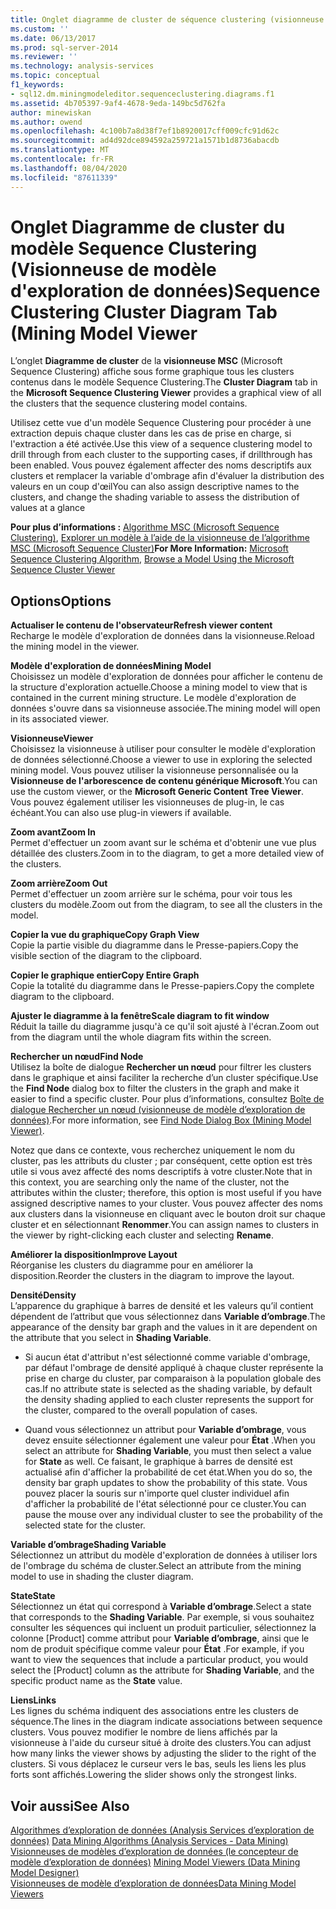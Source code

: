 ```yaml
---
title: Onglet diagramme de cluster de séquence clustering (visionneuse de modèle d’exploration de données | Microsoft Docs
ms.custom: ''
ms.date: 06/13/2017
ms.prod: sql-server-2014
ms.reviewer: ''
ms.technology: analysis-services
ms.topic: conceptual
f1_keywords:
- sql12.dm.miningmodeleditor.sequenceclustering.diagrams.f1
ms.assetid: 4b705397-9af4-4678-9eda-149bc5d762fa
author: minewiskan
ms.author: owend
ms.openlocfilehash: 4c100b7a8d38f7ef1b8920017cff009cfc91d62c
ms.sourcegitcommit: ad4d92dce894592a259721a1571b1d8736abacdb
ms.translationtype: MT
ms.contentlocale: fr-FR
ms.lasthandoff: 08/04/2020
ms.locfileid: "87611339"
---
```

# <a name="sequence-clustering-cluster-diagram-tab-mining-model-viewer"></a><span data-ttu-id="a068d-102">Onglet Diagramme de cluster du modèle Sequence Clustering (Visionneuse de modèle d'exploration de données)</span><span class="sxs-lookup"><span data-stu-id="a068d-102">Sequence Clustering Cluster Diagram Tab (Mining Model Viewer</span></span>
  <span data-ttu-id="a068d-103">L’onglet **Diagramme de cluster** de la **visionneuse MSC** (Microsoft Sequence Clustering) affiche sous forme graphique tous les clusters contenus dans le modèle Sequence Clustering.</span><span class="sxs-lookup"><span data-stu-id="a068d-103">The **Cluster Diagram** tab in the **Microsoft Sequence Clustering Viewer** provides a graphical view of all the clusters that the sequence clustering model contains.</span></span>  
  
 <span data-ttu-id="a068d-104">Utilisez cette vue d'un modèle Sequence Clustering pour procéder à une extraction depuis chaque cluster dans les cas de prise en charge, si l'extraction a été activée.</span><span class="sxs-lookup"><span data-stu-id="a068d-104">Use this view of a sequence clustering model to drill through from each cluster to the supporting cases, if drillthrough has been enabled.</span></span> <span data-ttu-id="a068d-105">Vous pouvez également affecter des noms descriptifs aux clusters et remplacer la variable d'ombrage afin d'évaluer la distribution des valeurs en un coup d'œil</span><span class="sxs-lookup"><span data-stu-id="a068d-105">You can also assign descriptive names to the clusters, and change the shading variable to assess the distribution of values at a glance</span></span>  
  
 <span data-ttu-id="a068d-106">**Pour plus d’informations :** [Algorithme MSC (Microsoft Sequence Clustering)](data-mining/microsoft-sequence-clustering-algorithm.md), [Explorer un modèle à l’aide de la visionneuse de l’algorithme MSC (Microsoft Sequence Cluster)](data-mining/browse-a-model-using-the-microsoft-sequence-cluster-viewer.md)</span><span class="sxs-lookup"><span data-stu-id="a068d-106">**For More Information:** [Microsoft Sequence Clustering Algorithm](data-mining/microsoft-sequence-clustering-algorithm.md), [Browse a Model Using the Microsoft Sequence Cluster Viewer](data-mining/browse-a-model-using-the-microsoft-sequence-cluster-viewer.md)</span></span>  
  
## <a name="options"></a><span data-ttu-id="a068d-107">Options</span><span class="sxs-lookup"><span data-stu-id="a068d-107">Options</span></span>  
 <span data-ttu-id="a068d-108">**Actualiser le contenu de l'observateur**</span><span class="sxs-lookup"><span data-stu-id="a068d-108">**Refresh viewer content**</span></span>  
 <span data-ttu-id="a068d-109">Recharge le modèle d'exploration de données dans la visionneuse.</span><span class="sxs-lookup"><span data-stu-id="a068d-109">Reload the mining model in the viewer.</span></span>  
  
 <span data-ttu-id="a068d-110">**Modèle d'exploration de données**</span><span class="sxs-lookup"><span data-stu-id="a068d-110">**Mining Model**</span></span>  
 <span data-ttu-id="a068d-111">Choisissez un modèle d'exploration de données pour afficher le contenu de la structure d'exploration actuelle.</span><span class="sxs-lookup"><span data-stu-id="a068d-111">Choose a mining model to view that is contained in the current mining structure.</span></span> <span data-ttu-id="a068d-112">Le modèle d'exploration de données s'ouvre dans sa visionneuse associée.</span><span class="sxs-lookup"><span data-stu-id="a068d-112">The mining model will open in its associated viewer.</span></span>  
  
 <span data-ttu-id="a068d-113">**Visionneuse**</span><span class="sxs-lookup"><span data-stu-id="a068d-113">**Viewer**</span></span>  
 <span data-ttu-id="a068d-114">Choisissez la visionneuse à utiliser pour consulter le modèle d'exploration de données sélectionné.</span><span class="sxs-lookup"><span data-stu-id="a068d-114">Choose a viewer to use in exploring the selected mining model.</span></span> <span data-ttu-id="a068d-115">Vous pouvez utiliser la visionneuse personnalisée ou la **Visionneuse de l'arborescence de contenu générique Microsoft**.</span><span class="sxs-lookup"><span data-stu-id="a068d-115">You can use the custom viewer, or the **Microsoft Generic Content Tree Viewer**.</span></span> <span data-ttu-id="a068d-116">Vous pouvez également utiliser les visionneuses de plug-in, le cas échéant.</span><span class="sxs-lookup"><span data-stu-id="a068d-116">You can also use plug-in viewers if available.</span></span>  
  
 <span data-ttu-id="a068d-117">**Zoom avant**</span><span class="sxs-lookup"><span data-stu-id="a068d-117">**Zoom In**</span></span>  
 <span data-ttu-id="a068d-118">Permet d'effectuer un zoom avant sur le schéma et d'obtenir une vue plus détaillée des clusters.</span><span class="sxs-lookup"><span data-stu-id="a068d-118">Zoom in to the diagram, to get a more detailed view of the clusters.</span></span>  
  
 <span data-ttu-id="a068d-119">**Zoom arrière**</span><span class="sxs-lookup"><span data-stu-id="a068d-119">**Zoom Out**</span></span>  
 <span data-ttu-id="a068d-120">Permet d'effectuer un zoom arrière sur le schéma, pour voir tous les clusters du modèle.</span><span class="sxs-lookup"><span data-stu-id="a068d-120">Zoom out from the diagram, to see all the clusters in the model.</span></span>  
  
 <span data-ttu-id="a068d-121">**Copier la vue du graphique**</span><span class="sxs-lookup"><span data-stu-id="a068d-121">**Copy Graph View**</span></span>  
 <span data-ttu-id="a068d-122">Copie la partie visible du diagramme dans le Presse-papiers.</span><span class="sxs-lookup"><span data-stu-id="a068d-122">Copy the visible section of the diagram to the clipboard.</span></span>  
  
 <span data-ttu-id="a068d-123">**Copier le graphique entier**</span><span class="sxs-lookup"><span data-stu-id="a068d-123">**Copy Entire Graph**</span></span>  
 <span data-ttu-id="a068d-124">Copie la totalité du diagramme dans le Presse-papiers.</span><span class="sxs-lookup"><span data-stu-id="a068d-124">Copy the complete diagram to the clipboard.</span></span>  
  
 <span data-ttu-id="a068d-125">**Ajuster le diagramme à la fenêtre**</span><span class="sxs-lookup"><span data-stu-id="a068d-125">**Scale diagram to fit window**</span></span>  
 <span data-ttu-id="a068d-126">Réduit la taille du diagramme jusqu'à ce qu'il soit ajusté à l'écran.</span><span class="sxs-lookup"><span data-stu-id="a068d-126">Zoom out from the diagram until the whole diagram fits within the screen.</span></span>  
  
 <span data-ttu-id="a068d-127">**Rechercher un nœud**</span><span class="sxs-lookup"><span data-stu-id="a068d-127">**Find Node**</span></span>  
 <span data-ttu-id="a068d-128">Utilisez la boîte de dialogue **Rechercher un nœud** pour filtrer les clusters dans le graphique et ainsi faciliter la recherche d’un cluster spécifique.</span><span class="sxs-lookup"><span data-stu-id="a068d-128">Use the **Find Node** dialog box to filter the clusters in the graph and make it easier to find a specific cluster.</span></span> <span data-ttu-id="a068d-129">Pour plus d’informations, consultez [Boîte de dialogue Rechercher un nœud &#40;visionneuse de modèle d’exploration de données&#41;](find-node-dialog-box-mining-model-viewer.md).</span><span class="sxs-lookup"><span data-stu-id="a068d-129">For more information, see [Find Node Dialog Box &#40;Mining Model Viewer&#41;](find-node-dialog-box-mining-model-viewer.md).</span></span>  
  
 <span data-ttu-id="a068d-130">Notez que dans ce contexte, vous recherchez uniquement le nom du cluster, pas les attributs du cluster ; par conséquent, cette option est très utile si vous avez affecté des noms descriptifs à votre cluster.</span><span class="sxs-lookup"><span data-stu-id="a068d-130">Note that in this context, you are searching only the name of the cluster, not the attributes within the cluster; therefore, this option is most useful if you have assigned descriptive names to your cluster.</span></span> <span data-ttu-id="a068d-131">Vous pouvez affecter des noms aux clusters dans la visionneuse en cliquant avec le bouton droit sur chaque cluster et en sélectionnant **Renommer**.</span><span class="sxs-lookup"><span data-stu-id="a068d-131">You can assign names to clusters in the viewer by right-clicking each cluster and selecting **Rename**.</span></span>  
  
 <span data-ttu-id="a068d-132">**Améliorer la disposition**</span><span class="sxs-lookup"><span data-stu-id="a068d-132">**Improve Layout**</span></span>  
 <span data-ttu-id="a068d-133">Réorganise les clusters du diagramme pour en améliorer la disposition.</span><span class="sxs-lookup"><span data-stu-id="a068d-133">Reorder the clusters in the diagram to improve the layout.</span></span>  
  
 <span data-ttu-id="a068d-134">**Densité**</span><span class="sxs-lookup"><span data-stu-id="a068d-134">**Density**</span></span>  
 <span data-ttu-id="a068d-135">L’apparence du graphique à barres de densité et les valeurs qu’il contient dépendent de l’attribut que vous sélectionnez dans **Variable d’ombrage**.</span><span class="sxs-lookup"><span data-stu-id="a068d-135">The appearance of the density bar graph and the values in it are dependent on the attribute that you select in **Shading Variable**.</span></span>  
  
-   <span data-ttu-id="a068d-136">Si aucun état d'attribut n'est sélectionné comme variable d'ombrage, par défaut l'ombrage de densité appliqué à chaque cluster représente la prise en charge du cluster, par comparaison à la population globale des cas.</span><span class="sxs-lookup"><span data-stu-id="a068d-136">If no attribute state is selected as the shading variable, by default the density shading applied to each cluster represents the support for the cluster, compared to the overall population of cases.</span></span>  
  
-   <span data-ttu-id="a068d-137">Quand vous sélectionnez un attribut pour **Variable d’ombrage**, vous devez ensuite sélectionner également une valeur pour **État** .</span><span class="sxs-lookup"><span data-stu-id="a068d-137">When you select an attribute for **Shading Variable**, you must then select a value for **State** as well.</span></span> <span data-ttu-id="a068d-138">Ce faisant, le graphique à barres de densité est actualisé afin d'afficher la probabilité de cet état.</span><span class="sxs-lookup"><span data-stu-id="a068d-138">When you do so, the density bar graph updates to show the probability of this state.</span></span> <span data-ttu-id="a068d-139">Vous pouvez placer la souris sur n'importe quel cluster individuel afin d'afficher la probabilité de l'état sélectionné pour ce cluster.</span><span class="sxs-lookup"><span data-stu-id="a068d-139">You can pause the mouse over any individual cluster to see the probability of the selected state for the cluster.</span></span>  
  
 <span data-ttu-id="a068d-140">**Variable d’ombrage**</span><span class="sxs-lookup"><span data-stu-id="a068d-140">**Shading Variable**</span></span>  
 <span data-ttu-id="a068d-141">Sélectionnez un attribut du modèle d'exploration de données à utiliser lors de l'ombrage du schéma de cluster.</span><span class="sxs-lookup"><span data-stu-id="a068d-141">Select an attribute from the mining model to use in shading the cluster diagram.</span></span>  
  
 <span data-ttu-id="a068d-142">**State**</span><span class="sxs-lookup"><span data-stu-id="a068d-142">**State**</span></span>  
 <span data-ttu-id="a068d-143">Sélectionnez un état qui correspond à **Variable d’ombrage**.</span><span class="sxs-lookup"><span data-stu-id="a068d-143">Select a state that corresponds to the **Shading Variable**.</span></span> <span data-ttu-id="a068d-144">Par exemple, si vous souhaitez consulter les séquences qui incluent un produit particulier, sélectionnez la colonne [Product] comme attribut pour **Variable d’ombrage**, ainsi que le nom de produit spécifique comme valeur pour **État** .</span><span class="sxs-lookup"><span data-stu-id="a068d-144">For example, if you want to view the sequences that include a particular product, you would select the [Product] column as the attribute for **Shading Variable**, and the specific product name as the **State** value.</span></span>  
  
 <span data-ttu-id="a068d-145">**Liens**</span><span class="sxs-lookup"><span data-stu-id="a068d-145">**Links**</span></span>  
 <span data-ttu-id="a068d-146">Les lignes du schéma indiquent des associations entre les clusters de séquence.</span><span class="sxs-lookup"><span data-stu-id="a068d-146">The lines in the diagram indicate associations between sequence clusters.</span></span> <span data-ttu-id="a068d-147">Vous pouvez modifier le nombre de liens affichés par la visionneuse à l'aide du curseur situé à droite des clusters.</span><span class="sxs-lookup"><span data-stu-id="a068d-147">You can adjust how many links the viewer shows by adjusting the slider to the right of the clusters.</span></span> <span data-ttu-id="a068d-148">Si vous déplacez le curseur vers le bas, seuls les liens les plus forts sont affichés.</span><span class="sxs-lookup"><span data-stu-id="a068d-148">Lowering the slider shows only the strongest links.</span></span>  
  
## <a name="see-also"></a><span data-ttu-id="a068d-149">Voir aussi</span><span class="sxs-lookup"><span data-stu-id="a068d-149">See Also</span></span>  
 <span data-ttu-id="a068d-150">[Algorithmes d’exploration de données &#40;Analysis Services d’exploration de données&#41;](data-mining/data-mining-algorithms-analysis-services-data-mining.md) </span><span class="sxs-lookup"><span data-stu-id="a068d-150">[Data Mining Algorithms &#40;Analysis Services - Data Mining&#41;](data-mining/data-mining-algorithms-analysis-services-data-mining.md) </span></span>  
 <span data-ttu-id="a068d-151">[Visionneuses de modèles d’exploration de données &#40;le concepteur de modèle d’exploration de données&#41;](mining-model-viewers-data-mining-model-designer.md) </span><span class="sxs-lookup"><span data-stu-id="a068d-151">[Mining Model Viewers &#40;Data Mining Model Designer&#41;](mining-model-viewers-data-mining-model-designer.md) </span></span>  
 [<span data-ttu-id="a068d-152">Visionneuses de modèle d’exploration de données</span><span class="sxs-lookup"><span data-stu-id="a068d-152">Data Mining Model Viewers</span></span>](data-mining/data-mining-model-viewers.md)  
  
  
